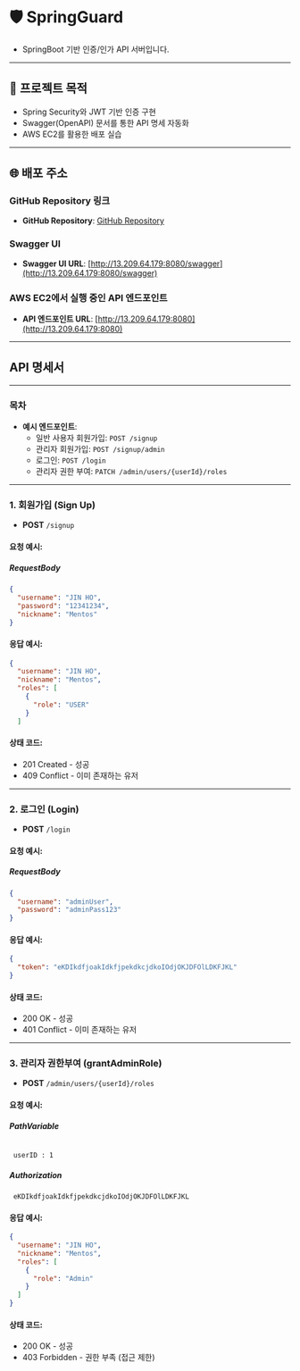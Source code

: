 # 🛡️ SpringGuard

- SpringBoot 기반 인증/인가 API 서버입니다.

---

## 📌 프로젝트 목적

- Spring Security와 JWT 기반 인증 구현
- Swagger(OpenAPI) 문서를 통한 API 명세 자동화
- AWS EC2를 활용한 배포 실습

---

## 🌐 배포 주소 

### GitHub Repository 링크
- **GitHub Repository**: [GitHub Repository](https://github.com/JH1Yoon/springboot-jwt-auth)

### Swagger UI
- **Swagger UI URL**: [http://13.209.64.179:8080/swagger](http://13.209.64.179:8080/swagger)

### AWS EC2에서 실행 중인 API 엔드포인트
- **API 엔드포인트 URL**: [http://13.209.64.179:8080](http://13.209.64.179:8080)

---

## API 명세서

---
### 목차
- **예시 엔드포인트**:
    - 일반 사용자 회원가입: `POST /signup`
    - 관리자 회원가입: `POST /signup/admin`
    - 로그인: `POST /login`
    - 관리자 권한 부여: `PATCH /admin/users/{userId}/roles`

---

### 1. 회원가입 (Sign Up)

- **POST** `/signup`

#### 요청 예시:
##### RequestBody
```json
{
  "username": "JIN HO",
  "password": "12341234",
  "nickname": "Mentos"
}
```
#### 응답 예시:
``` json
{
  "username": "JIN HO",
  "nickname": "Mentos",
  "roles": [
    {
      "role": "USER"
    }
  ]
```

#### 상태 코드:
- 201 Created - 성공
- 409 Conflict - 이미 존재하는 유저

---

### 2. 로그인 (Login)

- **POST** `/login`

#### 요청 예시:
##### RequestBody
```json
{
  "username": "adminUser",
  "password": "adminPass123"
}
```
#### 응답 예시:
``` json
{
  "token": "eKDIkdfjoakIdkfjpekdkcjdkoIOdjOKJDFOlLDKFJKL"
}
```

#### 상태 코드:
- 200 OK - 성공
- 401 Conflict - 이미 존재하는 유저

---

### 3. 관리자 권한부여 (grantAdminRole)

- **POST** `/admin/users/{userId}/roles`

#### 요청 예시:
##### PathVariable
```

 userID : 1
```
##### Authorization
```
 eKDIkdfjoakIdkfjpekdkcjdkoIOdjOKJDFOlLDKFJKL
```

#### 응답 예시:
``` json
{
  "username": "JIN HO",
  "nickname": "Mentos",
  "roles": [
    {
      "role": "Admin"
    }
  ]
}
```

#### 상태 코드:
- 200 OK - 성공
- 403 Forbidden - 권한 부족 (접근 제한)
